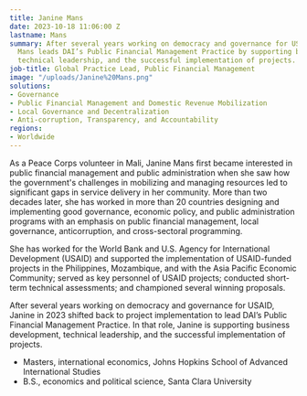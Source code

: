 ```yaml
---
title: Janine Mans
date: 2023-10-18 11:06:00 Z
lastname: Mans
summary: After several years working on democracy and governance for USAID, Janine
  Mans leads DAI’s Public Financial Management Practice by supporting business development,
  technical leadership, and the successful implementation of projects.
job-title: Global Practice Lead, Public Financial Management
image: "/uploads/Janine%20Mans.png"
solutions:
- Governance
- Public Financial Management and Domestic Revenue Mobilization
- Local Governance and Decentralization
- Anti-corruption, Transparency, and Accountability
regions:
- Worldwide
---
```


As a Peace Corps volunteer in Mali, Janine Mans first became interested in public financial management and public administration when she saw how the government's challenges in mobilizing and managing resources led to significant gaps in service delivery in her community. More than two decades later, she has worked in more than 20 countries designing and implementing good governance, economic policy, and public administration programs with an emphasis on public financial management, local governance, anticorruption, and cross-sectoral programming.

She has worked for the World Bank and U.S. Agency for International Development (USAID) and supported the implementation of USAID-funded projects in the Philippines, Mozambique, and with the Asia Pacific Economic Community; served as key personnel of USAID projects; conducted short-term technical assessments; and championed several winning proposals.

After several years working on democracy and governance for USAID, Janine in 2023 shifted back to project implementation to lead DAI’s Public Financial Management Practice. In that role, Janine is supporting business development, technical leadership, and the successful implementation of projects.

* Masters, international economics, Johns Hopkins School of Advanced International Studies
* B.S., economics and political science, Santa Clara University 
